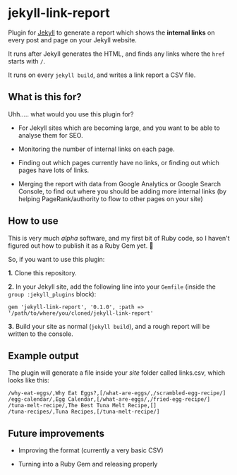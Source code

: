 # jekyll-link-report

Plugin for [Jekyll][jekyll] to generate a report which shows the **internal links** on every post and page on your Jekyll website.

It runs after Jekyll generates the HTML, and finds any links where the `href` starts with `/`.

It runs on every `jekyll build`, and writes a link report a CSV file.

## What is this for?

Uhh..... what would you use this plugin for?

- For Jekyll sites which are becoming large, and you want to be able to analyse them for SEO.

- Monitoring the number of internal links on each page.

- Finding out which pages currently have no links, or finding out which pages have lots of links.

- Merging the report with data from Google Analytics or Google Search Console, to find out where you should be adding more internal links (by helping PageRank/authority to flow to other pages on your site)

## How to use

This is very much _alpha_ software, and my first bit of Ruby code, so I haven't figured out how to publish it as a Ruby Gem yet. 🤡

So, if you want to use this plugin:

**1.** Clone this repository.

**2.** In your Jekyll site, add the following line into your `Gemfile` (inside the `group :jekyll_plugins` block):

```
gem 'jekyll-link-report', '0.1.0', :path => '/path/to/where/you/cloned/jekyll-link-report'
```

**3.** Build your site as normal (`jekyll build`), and a rough report will be written to the console.

## Example output

The plugin will generate a file inside your _site_ folder called links.csv, which looks like this:

```
/why-eat-eggs/,Why Eat Eggs?,[/what-are-eggs/,/scrambled-egg-recipe/]
/egg-calendar/,Egg Calendar,[/what-are-eggs/,/fried-egg-recipe/]
/tuna-melt-recipe/,The Best Tuna Melt Recipe,[]
/tuna-recipes/,Tuna Recipes,[/tuna-melt-recipe/]
```

## Future improvements

- Improving the format (currently a very basic CSV)

- Turning into a Ruby Gem and releasing properly


[jekyll]: https://jekyllrb.com/
